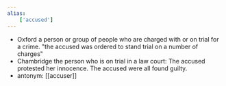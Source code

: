 ```yaml
---
alias:
    ['accused']
---
```

- Oxford
  a person or group of people who are charged with or on trial for a crime.
  "the accused was ordered to stand trial on a number of charges"
- Chambridge
  the person who is on trial in a law court: The accused protested her innocence. The accused were all found guilty.
- antonym: [[accuser]] 